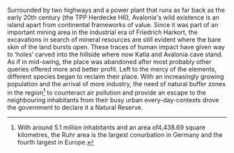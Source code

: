 Surrounded by two highways and a power plant that runs as far back as the early 20th century (the TPP Herdecke H6), Avalonia's wild existence is an island apart from continental frameworks of value. Since it was part of an important mining area in the industrial era of Friedrich Harkort, the excavations in search of mineral resources are still evident where the bare skin of the land bursts open. These traces of human impact have given way to ‘holes’ carved into the hillside where now Katla and Avalonia cave stand. As if in mid-swing, the place was abandoned after most probably other queries offered more and better profit. Left to the mercy of the elements, different species began to reclaim their place. With an increasingly growing population and the arrival of more industry, the need of natural buffer zones in the region[^1] to counteract air pollution and provide an escape to the neighbouring inhabitants from their busy urban every-day-contexts drove the government to declare it a Natural Reserve. 

[^1]:  With around 5.1 million inhabitants and an area of ​​4,438.69 square kilometres, the Ruhr area is the largest conurbation in Germany and the fourth largest in Europe.
